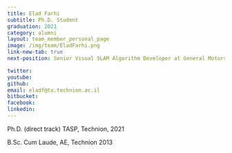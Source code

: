 ```yaml
---
title: Elad Farhi
subtitle: Ph.D. Student
graduation: 2021
category: alumni
layout: team_member_personal_page
image: /img/team/EladFarhi.png
link-new-tab: true
next-position: Senior Visual SLAM Algorithm Developer at General Motors ltd.

twitter: 
youtube: 
github: 
email: eladf@tx.technion.ac.il
bitbucket: 
facebook: 
linkedin:
---
```


 Ph.D. (direct track) TASP, Technion, 2021

 B.Sc. Cum Laude, AE, Technion 2013




<!-- {% bibliography --query @*[year=2023] --group_by none %}
{% bibliography -q @*[c ~= {{ V. Indelman }}] %}
{% bibliography --sort authors %} -->
